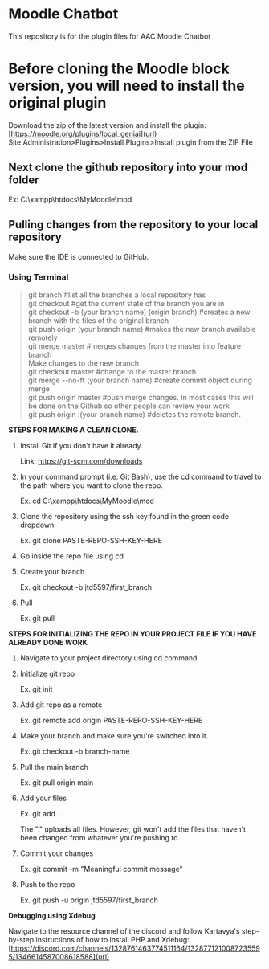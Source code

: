# Moodle Chatbot
This repository is for the plugin files for AAC Moodle Chatbot

# Before cloning the Moodle block version, you will need to install the original plugin
Download the zip of the latest version and install the plugin: [https://moodle.org/plugins/local_geniai](url) <br />
Site Administration>Plugins>Install Plugins>Install plugin from the ZIP File

## Next clone the github repository into your mod folder
Ex: C:\xampp\htdocs\MyMoodle\mod

## Pulling changes from the repository to your local repository
Make sure the IDE is connected to GitHub.

### Using Terminal
> git branch #list all the branches a local repository has<br />
> git checkout #get the current state of the branch you are in<br />
> git checkout -b (your branch name) (origin branch) #creates a new branch with the files of the original branch<br />
> git push origin (your branch name) #makes the new branch available remotely<br />
> git merge master #merges changes from the master into feature branch<br />
Make changes to the new branch<br />
> git checkout master #change to the master branch<br />
> git merge --no-ff (your branch name) #create commit object during merge<br />
> git push origin master #push merge changes. In most cases this will be done on the Github so other people can review your work<br />
> git push origin :(your branch name) #deletes the remote branch.<br />


**STEPS FOR MAKING A CLEAN CLONE.**
1. Install Git if you don't have it already.

   Link: https://git-scm.com/downloads
   
2. In your command prompt (i.e. Git Bash), use the cd command to travel to the path where you want to clone the repo.

   Ex. cd C:\xampp\htdocs\MyMoodle\mod

3. Clone the repository using the ssh key found in the green code dropdown.

   Ex. git clone PASTE-REPO-SSH-KEY-HERE
   
4. Go inside the repo file using cd
   
5. Create your branch
   
   Ex. git checkout -b jtd5597/first_branch

6. Pull

      Ex. git pull

**STEPS FOR INITIALIZING THE REPO IN YOUR PROJECT FILE IF YOU HAVE ALREADY DONE WORK**

1. Navigate to your project directory using cd command.

2. Initialize git repo

   Ex. git init

4. Add git repo as a remote

   Ex. git remote add origin PASTE-REPO-SSH-KEY-HERE

5. Make your branch and make sure you're switched into it.

   Ex. git checkout -b branch-name

6. Pull the main branch

   Ex. git pull origin main

8. Add your files

   Ex. git add .

   The "." uploads all files. However, git won't add the files that haven't been changed from whatever you're pushing to.

9. Commit your changes

   Ex. git commit -m "Meaningful commit message"

10. Push to the repo

    Ex. git push -u origin jtd5597/first_branch
    
**Debugging using Xdebug**

Navigate to the resource channel of the discord and follow Kartavya's step-by-step instructions of how to install PHP and Xdebug:
[https://discord.com/channels/1328761463774511164/1328771210087235595/1346614587008618588](url)
